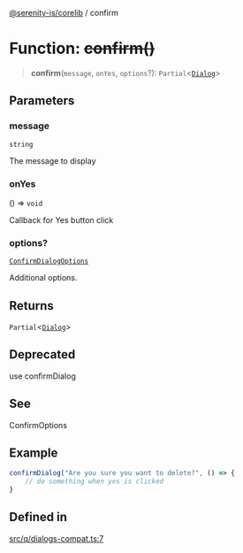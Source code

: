 [@serenity-is/corelib](../README.md) / confirm

# Function: ~~confirm()~~

> **confirm**(`message`, `onYes`, `options`?): `Partial`\<[`Dialog`](../classes/Dialog.md)\>

## Parameters

### message

`string`

The message to display

### onYes

() => `void`

Callback for Yes button click

### options?

[`ConfirmDialogOptions`](../interfaces/ConfirmDialogOptions.md)

Additional options.

## Returns

`Partial`\<[`Dialog`](../classes/Dialog.md)\>

## Deprecated

use confirmDialog

## See

ConfirmOptions

## Example

```ts
confirmDialog("Are you sure you want to delete?", () => { 
    // do something when yes is clicked
}
```

## Defined in

[src/q/dialogs-compat.ts:7](https://github.com/serenity-is/serenity/blob/master/packages/corelib/src/q/dialogs-compat.ts#L7)
